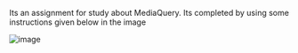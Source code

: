 Its an assignment for study about MediaQuery.
Its completed by using some instructions given below in the image

![image](https://github.com/user-attachments/assets/fa43dbbb-ebb2-4fcc-99cb-033eeaa7bf1e)
